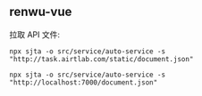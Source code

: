 ## renwu-vue

拉取 API 文件:
```shell
npx sjta -o src/service/auto-service -s "http://task.airtlab.com/static/document.json"
```

```shell
npx sjta -o src/service/auto-service -s "http://localhost:7000/document.json"
```
